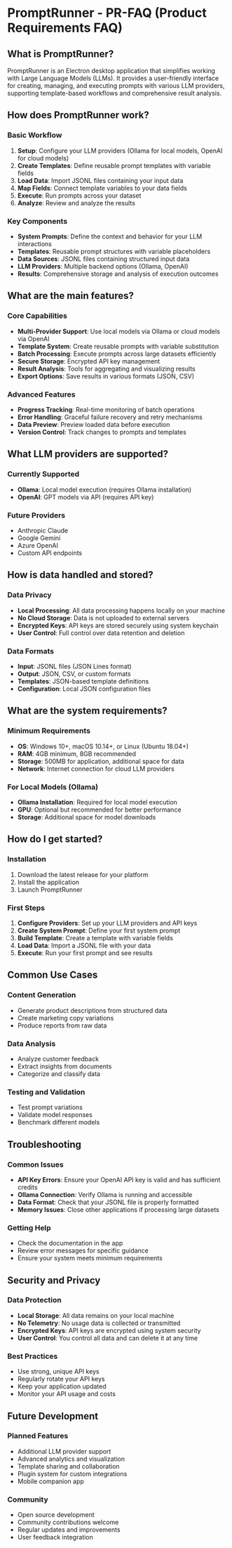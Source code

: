 # PromptRunner - PR-FAQ (Product Requirements FAQ)

## What is PromptRunner?
PromptRunner is an Electron desktop application that simplifies working with Large Language Models (LLMs). It provides a user-friendly interface for creating, managing, and executing prompts with various LLM providers, supporting template-based workflows and comprehensive result analysis.

## How does PromptRunner work?

### Basic Workflow
1. **Setup**: Configure your LLM providers (Ollama for local models, OpenAI for cloud models)
2. **Create Templates**: Define reusable prompt templates with variable fields
3. **Load Data**: Import JSONL files containing your input data
4. **Map Fields**: Connect template variables to your data fields
5. **Execute**: Run prompts across your dataset
6. **Analyze**: Review and analyze the results

### Key Components
- **System Prompts**: Define the context and behavior for your LLM interactions
- **Templates**: Reusable prompt structures with variable placeholders
- **Data Sources**: JSONL files containing structured input data
- **LLM Providers**: Multiple backend options (Ollama, OpenAI)
- **Results**: Comprehensive storage and analysis of execution outcomes

## What are the main features?

### Core Capabilities
- **Multi-Provider Support**: Use local models via Ollama or cloud models via OpenAI
- **Template System**: Create reusable prompts with variable substitution
- **Batch Processing**: Execute prompts across large datasets efficiently
- **Secure Storage**: Encrypted API key management
- **Result Analysis**: Tools for aggregating and visualizing results
- **Export Options**: Save results in various formats (JSON, CSV)

### Advanced Features
- **Progress Tracking**: Real-time monitoring of batch operations
- **Error Handling**: Graceful failure recovery and retry mechanisms
- **Data Preview**: Preview loaded data before execution
- **Version Control**: Track changes to prompts and templates

## What LLM providers are supported?

### Currently Supported
- **Ollama**: Local model execution (requires Ollama installation)
- **OpenAI**: GPT models via API (requires API key)

### Future Providers
- Anthropic Claude
- Google Gemini
- Azure OpenAI
- Custom API endpoints

## How is data handled and stored?

### Data Privacy
- **Local Processing**: All data processing happens locally on your machine
- **No Cloud Storage**: Data is not uploaded to external servers
- **Encrypted Keys**: API keys are stored securely using system keychain
- **User Control**: Full control over data retention and deletion

### Data Formats
- **Input**: JSONL files (JSON Lines format)
- **Output**: JSON, CSV, or custom formats
- **Templates**: JSON-based template definitions
- **Configuration**: Local JSON configuration files

## What are the system requirements?

### Minimum Requirements
- **OS**: Windows 10+, macOS 10.14+, or Linux (Ubuntu 18.04+)
- **RAM**: 4GB minimum, 8GB recommended
- **Storage**: 500MB for application, additional space for data
- **Network**: Internet connection for cloud LLM providers

### For Local Models (Ollama)
- **Ollama Installation**: Required for local model execution
- **GPU**: Optional but recommended for better performance
- **Storage**: Additional space for model downloads

## How do I get started?

### Installation
1. Download the latest release for your platform
2. Install the application
3. Launch PromptRunner

### First Steps
1. **Configure Providers**: Set up your LLM providers and API keys
2. **Create System Prompt**: Define your first system prompt
3. **Build Template**: Create a template with variable fields
4. **Load Data**: Import a JSONL file with your data
5. **Execute**: Run your first prompt and see results

## Common Use Cases

### Content Generation
- Generate product descriptions from structured data
- Create marketing copy variations
- Produce reports from raw data

### Data Analysis
- Analyze customer feedback
- Extract insights from documents
- Categorize and classify data

### Testing and Validation
- Test prompt variations
- Validate model responses
- Benchmark different models

## Troubleshooting

### Common Issues
- **API Key Errors**: Ensure your OpenAI API key is valid and has sufficient credits
- **Ollama Connection**: Verify Ollama is running and accessible
- **Data Format**: Check that your JSONL file is properly formatted
- **Memory Issues**: Close other applications if processing large datasets

### Getting Help
- Check the documentation in the app
- Review error messages for specific guidance
- Ensure your system meets minimum requirements

## Security and Privacy

### Data Protection
- **Local Storage**: All data remains on your local machine
- **No Telemetry**: No usage data is collected or transmitted
- **Encrypted Keys**: API keys are encrypted using system security
- **User Control**: You control all data and can delete it at any time

### Best Practices
- Use strong, unique API keys
- Regularly rotate your API keys
- Keep your application updated
- Monitor your API usage and costs

## Future Development

### Planned Features
- Additional LLM provider support
- Advanced analytics and visualization
- Template sharing and collaboration
- Plugin system for custom integrations
- Mobile companion app

### Community
- Open source development
- Community contributions welcome
- Regular updates and improvements
- User feedback integration
